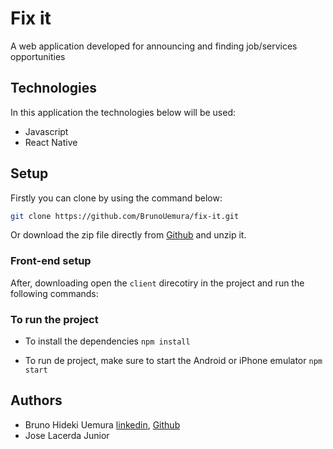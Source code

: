 # Fix it

A web application developed for announcing and finding job/services opportunities

## Technologies

In this application the technologies below will be used:

- Javascript
- React Native

## Setup

Firstly you can clone by using the command below:

```bash
git clone https://github.com/BrunoUemura/fix-it.git
```

Or download the zip file directly from [Github](https://github.com/BrunoUemura/fix-it/tree/fix-it_development) and unzip it.

### Front-end setup

After, downloading open the `client` direcotiry in the project and run the following commands:

### To run the project
- To install the dependencies `npm install`

- To run de project, make sure to start the Android or iPhone emulator `npm start`

## Authors

- Bruno Hideki Uemura [linkedin](https://www.linkedin.com/in/bruno-hideki-uemura-918589139/), [Github](https://github.com/BrunoUemura)
- Jose Lacerda Junior
